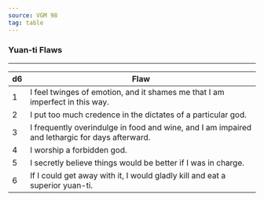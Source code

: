```yaml
---
source: VGM 98
tag: table
---
```


### Yuan-ti Flaws
---
|d6|Flaw|
|----|------------|
|1|I feel twinges of emotion, and it shames me that I am imperfect in this way.|
|2|I put too much credence in the dictates of a particular god.|
|3|I frequently overindulge in food and wine, and I am impaired and lethargic for days afterward.|
|4|I worship a forbidden god.|
|5|I secretly believe things would be better if I was in charge.|
|6|If I could get away with it, I would gladly kill and eat a superior yuan-ti.|
